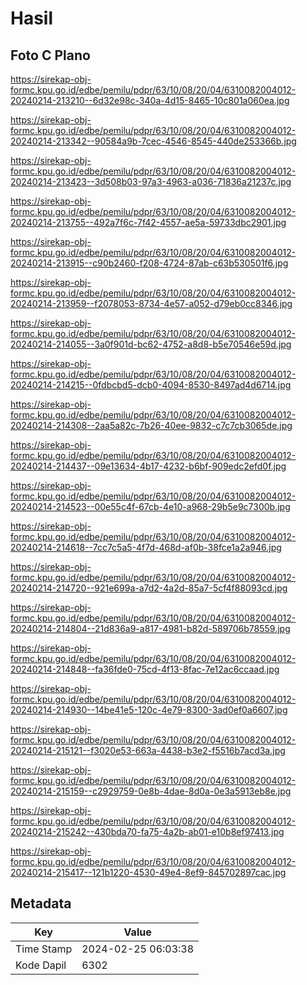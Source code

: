 # Hasil

## Foto C Plano

https://sirekap-obj-formc.kpu.go.id/edbe/pemilu/pdpr/63/10/08/20/04/6310082004012-20240214-213210--6d32e98c-340a-4d15-8465-10c801a060ea.jpg

https://sirekap-obj-formc.kpu.go.id/edbe/pemilu/pdpr/63/10/08/20/04/6310082004012-20240214-213342--90584a9b-7cec-4546-8545-440de253366b.jpg

https://sirekap-obj-formc.kpu.go.id/edbe/pemilu/pdpr/63/10/08/20/04/6310082004012-20240214-213423--3d508b03-97a3-4963-a036-71836a21237c.jpg

https://sirekap-obj-formc.kpu.go.id/edbe/pemilu/pdpr/63/10/08/20/04/6310082004012-20240214-213755--492a7f6c-7f42-4557-ae5a-59733dbc2901.jpg

https://sirekap-obj-formc.kpu.go.id/edbe/pemilu/pdpr/63/10/08/20/04/6310082004012-20240214-213915--c90b2460-f208-4724-87ab-c63b530501f6.jpg

https://sirekap-obj-formc.kpu.go.id/edbe/pemilu/pdpr/63/10/08/20/04/6310082004012-20240214-213959--f2078053-8734-4e57-a052-d79eb0cc8346.jpg

https://sirekap-obj-formc.kpu.go.id/edbe/pemilu/pdpr/63/10/08/20/04/6310082004012-20240214-214055--3a0f901d-bc62-4752-a8d8-b5e70546e59d.jpg

https://sirekap-obj-formc.kpu.go.id/edbe/pemilu/pdpr/63/10/08/20/04/6310082004012-20240214-214215--0fdbcbd5-dcb0-4094-8530-8497ad4d6714.jpg

https://sirekap-obj-formc.kpu.go.id/edbe/pemilu/pdpr/63/10/08/20/04/6310082004012-20240214-214308--2aa5a82c-7b26-40ee-9832-c7c7cb3065de.jpg

https://sirekap-obj-formc.kpu.go.id/edbe/pemilu/pdpr/63/10/08/20/04/6310082004012-20240214-214437--09e13634-4b17-4232-b6bf-909edc2efd0f.jpg

https://sirekap-obj-formc.kpu.go.id/edbe/pemilu/pdpr/63/10/08/20/04/6310082004012-20240214-214523--00e55c4f-67cb-4e10-a968-29b5e9c7300b.jpg

https://sirekap-obj-formc.kpu.go.id/edbe/pemilu/pdpr/63/10/08/20/04/6310082004012-20240214-214618--7cc7c5a5-4f7d-468d-af0b-38fce1a2a946.jpg

https://sirekap-obj-formc.kpu.go.id/edbe/pemilu/pdpr/63/10/08/20/04/6310082004012-20240214-214720--921e699a-a7d2-4a2d-85a7-5cf4f88093cd.jpg

https://sirekap-obj-formc.kpu.go.id/edbe/pemilu/pdpr/63/10/08/20/04/6310082004012-20240214-214804--21d836a9-a817-4981-b82d-589706b78559.jpg

https://sirekap-obj-formc.kpu.go.id/edbe/pemilu/pdpr/63/10/08/20/04/6310082004012-20240214-214848--fa36fde0-75cd-4f13-8fac-7e12ac6ccaad.jpg

https://sirekap-obj-formc.kpu.go.id/edbe/pemilu/pdpr/63/10/08/20/04/6310082004012-20240214-214930--14be41e5-120c-4e79-8300-3ad0ef0a6607.jpg

https://sirekap-obj-formc.kpu.go.id/edbe/pemilu/pdpr/63/10/08/20/04/6310082004012-20240214-215121--f3020e53-663a-4438-b3e2-f5516b7acd3a.jpg

https://sirekap-obj-formc.kpu.go.id/edbe/pemilu/pdpr/63/10/08/20/04/6310082004012-20240214-215159--c2929759-0e8b-4dae-8d0a-0e3a5913eb8e.jpg

https://sirekap-obj-formc.kpu.go.id/edbe/pemilu/pdpr/63/10/08/20/04/6310082004012-20240214-215242--430bda70-fa75-4a2b-ab01-e10b8ef97413.jpg

https://sirekap-obj-formc.kpu.go.id/edbe/pemilu/pdpr/63/10/08/20/04/6310082004012-20240214-215417--121b1220-4530-49e4-8ef9-845702897cac.jpg


## Metadata

| Key        | Value               |
| ---------- | ------------------- |
| Time Stamp | 2024-02-25 06:03:38 |
| Kode Dapil | 6302                |



